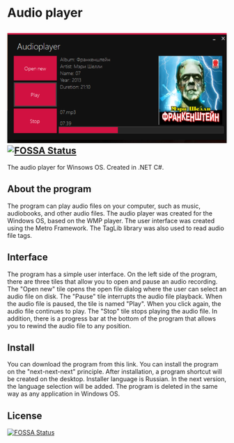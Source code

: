 # Audio player
![Screenshot](.github/Screen_v1.0.0.png)
[![FOSSA Status](https://app.fossa.com/api/projects/git%2Bgithub.com%2Flight-hat%2FAudioplayer.svg?type=shield)](https://app.fossa.com/projects/git%2Bgithub.com%2Flight-hat%2FAudioplayer?ref=badge_shield)
---
The audio player for Winsows OS. Created in .NET C#.

## About the program
The program can play audio files on your computer, such as music, audiobooks, and other audio files. The audio player was created for the Windows OS, based on the WMP player. The user interface was created using the Metro Framework. The TagLib library was also used to read audio file tags.

## Interface
The program has a simple user interface. On the left side of the program, there are three tiles that allow you to open and pause an audio recording. The "Open new" tile opens the open file dialog where the user can select an audio file on disk. The "Pause" tile interrupts the audio file playback. When the audio file is paused, the tile is named "Play". When you click again, the audio file continues to play. The "Stop" tile stops playing the audio file. In addition, there is a progress bar at the bottom of the program that allows you to rewind the audio file to any position.

## Install
You can download the program from this link. You can install the program on the "next-next-next" principle. After installation, a program shortcut will be created on the desktop. Installer language is Russian. In the next version, the language selection will be added. The program is deleted in the same way as any application in Windows OS.


## License
[![FOSSA Status](https://app.fossa.com/api/projects/git%2Bgithub.com%2Flight-hat%2FAudioplayer.svg?type=large)](https://app.fossa.com/projects/git%2Bgithub.com%2Flight-hat%2FAudioplayer?ref=badge_large)